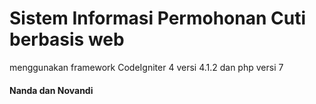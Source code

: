 # Sistem Informasi Permohonan Cuti berbasis web

menggunakan framework CodeIgniter 4 versi 4.1.2 dan php versi 7

#### Nanda dan Novandi

